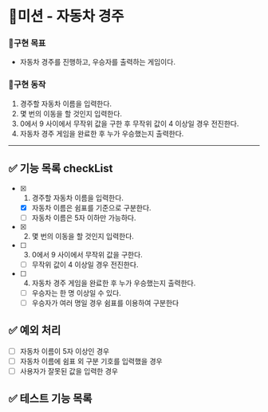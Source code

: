# 🚀미션 - 자동차 경주

### 💙구현 목표

- 자동차 경주를 진행하고, 우승자를 출력하는 게임이다.

### 📜구현 동작

1. 경주할 자동차 이름을 입력한다.
2. 몇 번의 이동을 할 것인지 입력한다.
3. 0에서 9 사이에서 무작위 값을 구한 후 무작위 값이 4 이상일 경우 전진한다.
4. 자동차 경주 게임을 완료한 후 누가 우승했는지 출력한다.

---

## ✅ 기능 목록 checkList

- [x] 1. 경주할 자동차 이름을 입력한다.
  - [x] 자동차 이름은 쉼표를 기준으로 구분한다.
  - [ ] 자동차 이름은 5자 이하만 가능하다.
- [x] 2. 몇 번의 이동을 할 것인지 입력한다.
- [ ] 3. 0에서 9 사이에서 무작위 값을 구한다.
  - [ ] 무작위 값이 4 이상일 경우 전진한다.
- [ ] 4. 자동차 경주 게임을 완료한 후 누가 우승했는지 출력한다.
  - [ ] 우승자는 한 명 이상일 수 있다.
  - [ ] 우승자가 여러 명일 경우 쉼표를 이용하여 구분한다

## ✅ 예외 처리

- [ ] 자동차 이름이 5자 이상인 경우
- [ ] 자동차 이름에 쉼표 외 구분 기호를 입력했을 경우
- [ ] 사용자가 잘못된 값을 입력한 경우

## ✅ 테스트 기능 목록
